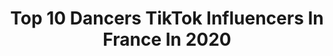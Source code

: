 ---
title: Top 10 Dancers TikTok Influencers In France In 2020
description: >-
  Find top dancers TikTok influencers in France in 2020. Most popular hashtags: #pourtoi #fyp #foryou #dance.
platform: TikTok
hits: 62
text_top: Discover the most popular TikTok influencers on inBeat.
text_bottom: Our database holds 62 TikTok influencers like this in France for you to connect with.
profiles:
  - username: "myriamkermia"
    fullname: >-
      Mymy🌹
    bio: >-
      🇫🇷 French dancer 🇫🇷 ✌️22 ✌️ ✉️ myriam.krm@gmail.com ✉️
    location: "France"
    followers: 31500
    engagement: 2462
    commentsToLikes: 0.049976
    id: ckbfew57698a10j23lkkof2lq
    verified: true
    hashtags: "#pourtoi, #humour, #fyp, #tournage"
  - username: "enzogco"
    fullname: >-
      Enzo
    bio: >-
      French Dancer Insta: enzogco
    location: "France"
    followers: 80900
    engagement: 1988
    commentsToLikes: 0.033881
    id: ckbatpsnekan70j23lym84cw6
    verified: false
    hashtags: "#afrodance, #pourtoi, #fyp, #dance"
  - username: "diodjoofficial1901"
    fullname: >-
      Dio 🕺🃏
    bio: >-
      Just a weirdo ,love yourself ACTING X DANCE X LGBT Dancer 🇫🇷🇵🇹
    location: "France"
    followers: 16300
    engagement: 1596
    commentsToLikes: 0.076305
    id: cka6nb8f6ap3b0i78tb3sbfto
    verified: false
    hashtags: "#fyp, #pourtoi, #foryou, #dance"
  - username: "leo.polo"
    fullname: >-
      Léo Polo
    bio: >-
      Dancer in 🇫🇷&🇺🇸, 14 years, Instagram : leo.danse
    location: "France"
    followers: 44800
    engagement: 2434
    commentsToLikes: 0.014170
    id: ckcvjogw0x5rl0j23slh1le2a
    verified: false
    hashtags: ""
  - username: "jeremymarquet_"
    fullname: >-
      jeremymarquet_
    bio: >-
      Dancer 💎 Insta: jeremymarquet_ YouTube: Jeremy Marquet 🔥🔥🔥✌️ Go 🧡
    location: "France"
    followers: 13400
    engagement: 1187
    commentsToLikes: 0.111620
    id: ck8zasmnh2tn90j783y8awg68
    verified: false
    hashtags: "#foryou, #makemefamous, #summer, #4you"
  - username: "ornellux__"
    fullname: >-
      Ornellux
    bio: >-
      19 years old, longboard dancer , try to be speedcuber , and a bit pianist 🖤
    location: "France"
    followers: 2552
    engagement: 1532
    commentsToLikes: 0.028465
    id: ckb0rha1qgzws0j23dk33yo64
    verified: false
    hashtags: "#skategirl, #frenchriviera, #duo, #pourtoi"
  - username: "julienolr"
    fullname: >-
      jujuuuuuu🤡
    bio: >-
      DM ME PLEASE I’M BORED @julienolr ⬆️ DANCER FR [15 yo] 65K🦂
    location: "France"
    followers: 64800
    engagement: 2723
    commentsToLikes: 0.018107
    id: ck9n4v76k5s4r0j78tij09r0s
    verified: false
    hashtags: "#pourtoi, #fyp, #omegle, #100layers"
  - username: "alleexxiiar"
    fullname: >-
      moi c’est alex
    bio: >-
      16y 💃🏼 Dancer 💃🏼 10k merci !!😲 Abonne toi on s’amuse comme on peut
    location: "France"
    followers: 10200
    engagement: 2603
    commentsToLikes: 0.024937
    id: ck9ntfwqki6co0j78efytdkvy
    verified: false
    hashtags: "#pourtoi, #fyp, #trend, #challenge"
  - username: "helenearies"
    fullname: >-
      Helenearies
    bio: >-
      Instagram : helenearies ✨ Coach sportive et Pole Dancer 🩰
    location: "France"
    followers: 236100
    engagement: 1756
    commentsToLikes: 0.022799
    id: ck9v740xh4mwp0j78jzie2d6d
    verified: false
    hashtags: "#french, #fitness, #halloween, #polerina"
  - username: "nnkvt"
    fullname: >-
      anouk🐉🌙🤍
    bio: >-
      🌈 ☁️french ballet dancer 🤍passionate about fashion
    location: "France"
    followers: 3316
    engagement: 1546
    commentsToLikes: 0.018559
    id: ckblg0p4k9rq30j2377vt58k1
    verified: false
    hashtags: "#fyp, #ballerina, #ballet, #foryou"
---